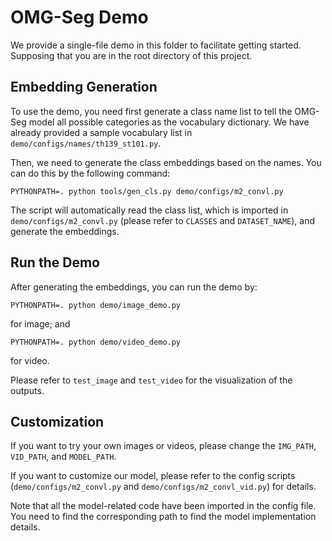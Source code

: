 # OMG-Seg Demo

We provide a single-file demo in this folder to facilitate getting started. Supposing that you are in the root directory of this project.

## Embedding Generation
To use the demo, you need first generate a class name list to tell the OMG-Seg model all possible categories as the vocabulary dictionary. We have already provided a sample vocabulary list in `demo/configs/names/th139_st101.py`.

Then, we need to generate the class embeddings based on the names. You can do this by the following command:
```commandline
PYTHONPATH=. python tools/gen_cls.py demo/configs/m2_convl.py
```
The script will automatically read the class list, which is imported in `demo/configs/m2_convl.py` (please refer to `CLASSES` and `DATASET_NAME`), and generate the embeddings.

## Run the Demo
After generating the embeddings, you can run the demo by:
```commandline
PYTHONPATH=. python demo/image_demo.py
```
for image; and
```commandline
PYTHONPATH=. python demo/video_demo.py
```
for video.

Please refer to `test_image` and `test_video` for the visualization of the outputs.

## Customization
If you want to try your own images or videos, please change the `IMG_PATH`, `VID_PATH`, and `MODEL_PATH`.

If you want to customize our model, please refer to the config scripts (`demo/configs/m2_convl.py` and `demo/configs/m2_convl_vid.py`) for details. 

Note that all the model-related code have been imported in the config file. You need to find the corresponding path to find the model implementation details. 